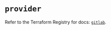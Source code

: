 # `provider`

Refer to the Terraform Registry for docs: [`gitlab`](https://registry.terraform.io/providers/gitlabhq/gitlab/18.4.1/docs).
